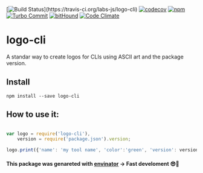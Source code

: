 [![Build Status](https://travis-ci.org/labs-js/logo-cli.svg?)](https://travis-ci.org/labs-js/logo-cli)
[![codecov](https://codecov.io/gh/labs-js/logo-cli/branch/master/graph/badge.svg)](https://codecov.io/gh/labs-js/logo-cli)
[![npm](https://img.shields.io/npm/v/logo-cli.svg?style=flat)](https://www.npmjs.com/package/logo-cli)
[![Turbo Commit](https://img.shields.io/badge/Turbo_Commit-on-3DD1F2.svg)](https://github.com/labs-js/turbo-git/blob/master/CONVENTION.md)
[![bitHound](https://www.bithound.io/github/labs-js/logo-cli/badges/score.svg)](https://www.bithound.io/github/labs-js/logo-cli)
[![Code Climate](https://codeclimate.com/github/labs-js/logo-cli/badges/gpa.svg)](https://codeclimate.com/github/labs-js/logo-cli)

# logo-cli

A standar way to create logos for CLIs using ASCII art and the package version.

## Install
```
npm install --save logo-cli
```


## How to use it:

```javascript

var logo = require('logo-cli'),
    version = require('package.json').version;

logo.print({'name': 'my tool name', 'color':'green', 'version': version})

```

#### This package was genareted with [envinator](https://github.com/sfabrizio/envinator) -> Fast develoment 😎🙌

